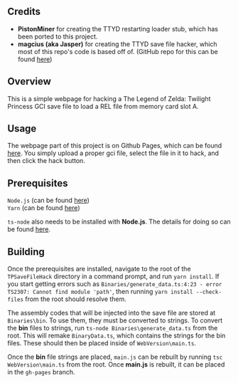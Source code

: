 ## Credits
* **PistonMiner** for creating the TTYD restarting loader stub, which has been ported to this project.
* **magcius (aka Jasper)** for creating the TTYD save file hacker, which most of this repo's code is based off of. (GitHub repo for this can be found [here](https://github.com/magcius/TTYDSaveHacker))

## Overview
This is a simple webpage for hacking a The Legend of Zelda: Twilight Princess GCI save file to load a REL file from memory card slot A.

## Usage
The webpage part of this project is on Github Pages, which can be found [here](https://zephiles.github.io/TPSaveFileHacker/). You simply upload a proper gci file, select the file in it to hack, and then click the hack button.

## Prerequisites
`Node.js` (can be found [here](https://nodejs.org/en/download/))  
`Yarn` (can be found [here](https://classic.yarnpkg.com/en/docs/install#windows-stable))  

`ts-node` also needs to be installed with **Node.js**. The details for doing so can be found [here](https://github.com/TypeStrong/ts-node).  

## Building
Once the prerequisites are installed, navigate to the root of the `TPSaveFileHack` directory in a command prompt, and run `yarn install`. If you start getting errors such as `Binaries/generate_data.ts:4:23 - error TS2307: Cannot find module 'path'`, then running `yarn install --check-files` from the root should resolve them.

The assembly codes that will be injected into the save file are stored at `Binaries\bin`. To use them, they must be converted to strings. To convert the **bin** files to strings, run `ts-node Binaries\generate_data.ts` from the root. This will remake `BinaryData.ts`, which contains the strings for the bin files. These should then be placed inside of `WebVersion\main.ts`.  

Once the **bin** file strings are placed, `main.js` can be rebuilt by running `tsc WebVersion\main.ts` from the root. Once **main.js** is rebuilt, it can be placed in the `gh-pages` branch.
